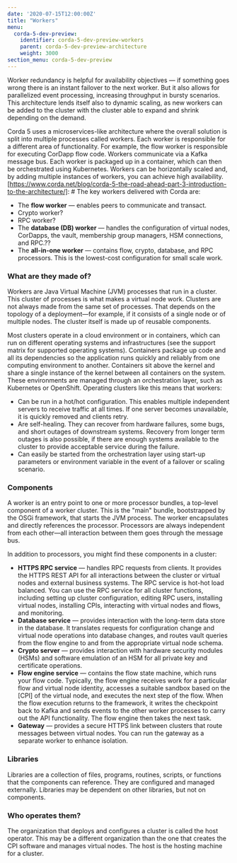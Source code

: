 ```yaml
---
date: '2020-07-15T12:00:00Z'
title: "Workers"
menu:
  corda-5-dev-preview:
    identifier: corda-5-dev-preview-workers
    parent: corda-5-dev-preview-architecture
    weight: 3000
section_menu: corda-5-dev-preview
---
```


Worker redundancy is helpful for availability objectives — if something goes wrong there is an instant failover to the next worker. But it also allows for parallelized event processing, increasing throughput in bursty scenarios.
This architecture lends itself also to dynamic scaling, as new workers can be added to the cluster with the cluster able to expand and shrink depending on the demand.

Corda 5 uses a microservices-like architecture where the overall solution is split into multiple processes called workers. Each worker is responsible for a different area of functionality. For example, the flow worker is responsible for executing CorDapp flow code. Workers communicate via a Kafka message bus. Each worker is packaged up in a container, which can then be orchestrated using Kubernetes. Workers can be horizontally scaled and, by adding multiple instances of workers, you can achieve high availability.
[https://www.corda.net/blog/corda-5-the-road-ahead-part-3-introduction-to-the-architecture/]: #
The key workers delivered with Corda are:
* The **flow worker** — enables peers to communicate and transact.
* Crypto worker?
* RPC worker?
* The **database (DB) worker**  — handles the configuration of virtual nodes, CorDapps, the vault, membership group managers, HSM connections, and RPC.??
* The **all-in-one worker** — contains flow, crypto, database, and RPC processors. This is the lowest-cost configuration for small scale work.

### What are they made of?
Workers are Java Virtual Machine (JVM) processes that run in a cluster. This cluster of processes is what makes a virtual node work. Clusters are not always made from the same set of processes. That depends on the topology of a deployment—for example, if it consists of a single node or of multiple nodes. The cluster itself is made up of reusable components.

Most clusters operate in a cloud environment or in containers, which can run on different operating systems and infrastructures (see the support matrix for supported operating systems). Containers package up code and all its dependencies so the application runs quickly and reliably from one computing environment to another. Containers sit above the kernel and share a single instance of the kernel between all containers on the system. These environments are managed through an orchestration layer, such as Kubernetes or OpenShift. Operating clusters like this means that workers:

* Can be run in a hot/hot configuration. This enables multiple independent servers to receive traffic at all times. If one server becomes unavailable, it is quickly removed and clients retry.
* Are self-healing. They can recover from hardware failures, some bugs, and short outages of downstream systems. Recovery from longer term outages is also possible, if there are enough systems available to the cluster to provide acceptable service during the failure.
* Can easily be started from the orchestration layer using start-up parameters or environment variable in the event of a failover or scaling scenario.

### Components
A worker is an entry point to one or more processor bundles, a top-level component of a worker cluster. This is the "main" bundle, bootstrapped by the OSGi framework, that starts the JVM process. The worker encapsulates and directly references the processor. Processors are always independent from each other—all interaction between them goes through the message bus.

In addition to processors, you might find these components in a cluster:

* **HTTPS RPC service** — handles RPC requests from clients. It provides the HTTPS REST API for all interactions between the cluster or virtual nodes and external business systems. The RPC service is hot-hot load balanced. You can use the RPC service for all cluster functions, including setting up cluster configuration, editing RPC users, installing virtual nodes, installing CPIs, interacting with virtual nodes and flows, and monitoring.
* **Database service** — provides interaction with the long-term data store in the database. It translates requests for configuration change and virtual node operations into database changes, and routes vault queries from the flow engine to and from the appropriate virtual node schema.
* **Crypto server** — provides interaction with hardware security modules (HSMs) and software emulation of an HSM for all private key and certificate operations.
* **Flow engine service** — contains the flow state machine, which runs your flow code. Typically, the flow engine receives work for a particular flow and virtual node identity, accesses a suitable sandbox based on the [CPI] of the virtual node, and executes the next step of the flow. When the flow execution returns to the framework, it writes the checkpoint back to Kafka and sends events to the other worker processes to carry out the API functionality. The flow engine then takes the next task.
* **Gateway** — provides a secure HTTPS link between clusters that route messages between virtual nodes. You can run the gateway as a separate worker to enhance isolation.

### Libraries
Libraries are a collection of files, programs, routines, scripts, or functions that the components can reference. They are configured and managed externally. Libraries may be dependent on other libraries, but not on components.

### Who operates them?
The organization that deploys and configures a cluster is called the host operator. This may be a different organization than the one that creates the CPI software and manages virtual nodes. The host is the hosting machine for a cluster.
